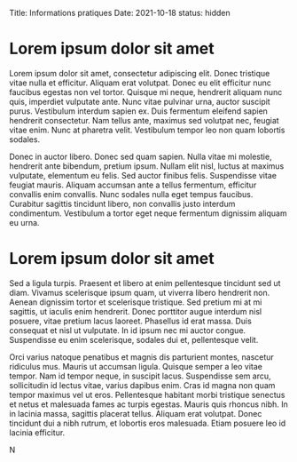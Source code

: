 Title:  Informations pratiques
Date: 2021-10-18
status: hidden

# Lorem ipsum dolor sit amet

Lorem ipsum dolor sit amet, consectetur adipiscing elit. Donec tristique vitae nulla et efficitur. Aliquam erat volutpat. Donec eu elit efficitur nunc faucibus egestas non vel tortor. Quisque mi neque, hendrerit aliquam nunc quis, imperdiet vulputate ante. Nunc vitae pulvinar urna, auctor suscipit purus. Vestibulum interdum sapien ex. Duis fermentum eleifend sapien hendrerit consectetur. Nam tellus ante, maximus sed volutpat nec, feugiat vitae enim. Nunc at pharetra velit. Vestibulum tempor leo non quam lobortis sodales.

Donec in auctor libero. Donec sed quam sapien. Nulla vitae mi molestie, hendrerit ante bibendum, pretium ipsum. Nullam elit nisl, luctus at maximus vulputate, elementum eu felis. Sed auctor finibus felis. Suspendisse vitae feugiat mauris. Aliquam accumsan ante a tellus fermentum, efficitur convallis enim convallis. Nunc sodales nulla eget tempus faucibus. Curabitur sagittis tincidunt libero, non convallis justo interdum condimentum. Vestibulum a tortor eget neque fermentum dignissim aliquam eu urna.

# Lorem ipsum dolor sit amet

Sed a ligula turpis. Praesent et libero at enim pellentesque tincidunt sed ut diam. Vivamus scelerisque ipsum quam, ut viverra libero hendrerit non. Aenean dignissim tortor et scelerisque tristique. Sed pretium mi at mi sagittis, ut iaculis enim hendrerit. Donec porttitor augue interdum nisl posuere, vitae pretium lacus laoreet. Phasellus id erat massa. Duis consequat et nisl ut vulputate. In id ipsum nec mi auctor congue. Suspendisse eu enim scelerisque, sodales dui et, pellentesque velit.

Orci varius natoque penatibus et magnis dis parturient montes, nascetur ridiculus mus. Mauris ut accumsan ligula. Quisque semper a leo vitae tempor. Nam id tempor neque, in suscipit lacus. Suspendisse sem arcu, sollicitudin id lectus vitae, varius dapibus enim. Cras id magna non quam tempor maximus vel ut eros. Pellentesque habitant morbi tristique senectus et netus et malesuada fames ac turpis egestas. Mauris quis rhoncus nibh. In in lacinia massa, sagittis placerat tellus. Aliquam erat volutpat. Donec tincidunt dui a nibh rutrum, et lobortis eros malesuada. Etiam posuere leo id lacinia efficitur.

N
